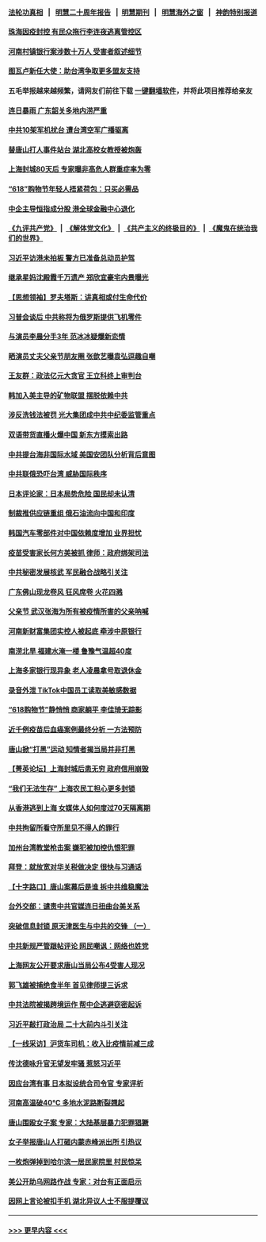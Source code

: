 #### [法轮功真相](https://github.com/gfw-breaker/truth/blob/master/README.md?t=0) &nbsp;&nbsp;|&nbsp;&nbsp; [明慧二十周年报告](https://github.com/gfw-breaker/mh-reports/blob/master/README.md?t=0) &nbsp;&nbsp;|&nbsp;&nbsp;[明慧期刊](https://github.com/gfw-breaker/mh-qikan) &nbsp;&nbsp;|&nbsp;&nbsp; [明慧海外之窗](https://github.com/gfw-breaker/mh-news/blob/master/README.md?t=0) &nbsp;&nbsp;|&nbsp;&nbsp; [神韵特别报道](https://github.com/gfw-breaker/mh-news/blob/master/shenyun.md?t=0)
#### [珠海因疫封控 有民众拖行李连夜逃离管控区](../pages/nsc413/n13763323.md?t=06201751) 
#### [河南村镇银行案涉数十万人 受害者叙述细节](../pages/nsc413/n13763216.md?t=06201751) 
#### [图瓦卢新任大使：助台湾争取更多盟友支持](../pages/nsc413/n13763295.md?t=06201751) 
#### 五毛举报越来越频繁，请网友们前往下载 [一键翻墙软件](https://github.com/gfw-breaker/ssr-accounts)，并将此项目推荐给亲友
#### [连日暴雨 广东韶关多地内涝严重](../pages/nsc413/n13763266.md?t=06201751) 
#### [中共10架军机扰台 遭台湾空军广播驱离](../pages/nsc413/n13763250.md?t=06201751) 
#### [替唐山打人事件站台 湖北高校女教授被炮轰](../pages/nsc413/n13763163.md?t=06201751) 
#### [上海封城80天后 专家曝非高危人群重症率为零](../pages/nsc413/n13763017.md?t=06201751) 
#### [“618”购物节年轻人捂紧荷包：只买必需品](../pages/nsc413/n13763064.md?t=06201751) 
#### [中企主导恒指成分股 港全球金融中心退化](../pages/nsc413/n13763111.md?t=06201751) 
#### [《九评共产党》](https://github.com/begood0513/9ping.md/blob/master/README.md) &nbsp;|&nbsp; [《解体党文化》](../../../../jtdwh.md/blob/master/README.md)  &nbsp;|&nbsp; [《共产主义的终极目的》](../../../../gczydzjmd.md/blob/master/README.md) &nbsp;|&nbsp; [《魔鬼在统治我们的世界》](../../../../mgztzwmdsj.md/blob/master/README.md) 
#### [习近平访港未拍板 警方已准备总动员护驾](../pages/nsc413/n13763095.md?t=06201751) 
#### [继承星妈沈殿霞千万遗产 郑欣宜豪宅内景曝光](../pages/nsc413/n13763032.md?t=06201751) 
#### [【思想领袖】罗夫塔斯：讲真相或付生命代价](../pages/nsc413/n13758965.md?t=06201751) 
#### [习普会谈后 中共称将为俄罗斯提供飞机零件](../pages/nsc413/n13762933.md?t=06201751) 
#### [与演员李晨分手3年 范冰冰疑爆新恋情](../pages/nsc413/n13762999.md?t=06201751) 
#### [晒演员丈夫父亲节朋友圈 张歆艺曝袁弘逗趣自嘲](../pages/nsc413/n13762940.md?t=06201751) 
#### [王友群：政法亿元大贪官 王立科终上审判台](../pages/nsc413/n13762583.md?t=06201751) 
#### [韩加入美主导的矿物联盟 摆脱依赖中共](../pages/nsc413/n13762929.md?t=06201751) 
#### [涉反洗钱法被罚 光大集团成中共中纪委监管重点](../pages/nsc413/n13762920.md?t=06201751) 
#### [双语带货直播火爆中国 新东方摸索出路](../pages/nsc413/n13762917.md?t=06201751) 
#### [中共提台海非国际水域 美国安团队分析背后意图](../pages/nsc413/n13762899.md?t=06201751) 
#### [中共联俄恐吓台湾 威胁国际秩序](../pages/nsc413/n13762908.md?t=06201751) 
#### [日本评论家：日本局势危险 国民却未认清](../pages/nsc413/n13762901.md?t=06201751) 
#### [制裁推供应链重组 俄石油流向中国和印度](../pages/nsc413/n13762897.md?t=06201751) 
#### [韩国汽车零部件对中国依赖度增加 业界担忧](../pages/nsc413/n13762855.md?t=06201751) 
#### [疫苗受害家长何方美被抓 律师：政府绑架司法](../pages/nsc413/n13762792.md?t=06201751) 
#### [中共秘密发展核武 军民融合战略引关注](../pages/nsc413/n13762850.md?t=06201751) 
#### [广东佛山现龙卷风 狂风席卷 火花四溅](../pages/nsc413/n13762791.md?t=06201751) 
#### [父亲节 武汉张海为所有被疫情所害的父亲呐喊](../pages/nsc413/n13762770.md?t=06201751) 
#### [河南新财富集团实控人被起底 牵涉中原银行](../pages/nsc413/n13762741.md?t=06201751) 
#### [南涝北旱  福建水淹一楼 鲁豫气温超40度](../pages/nsc413/n13762711.md?t=06201751) 
#### [上海多家银行现异象 老人凌晨拿号取退休金](../pages/nsc413/n13762643.md?t=06201751) 
#### [录音外泄 TikTok中国员工读取美敏感数据](../pages/nsc413/n13762495.md?t=06201751) 
#### [“618购物节”静悄悄 商家躺平 李佳琦无踪影](../pages/nsc413/n13762549.md?t=06201751) 
#### [近千例疫苗后血癌案例最终分析 一方法预防](../pages/nsc413/n13761796.md?t=06201751) 
#### [唐山掀“打黑”运动 知情者揭当局并非打黑](../pages/nsc413/n13762504.md?t=06201751) 
#### [【菁英论坛】上海封城后患无穷 政府信用崩毁](../pages/nsc413/n13762424.md?t=06201751) 
#### [“我们无法生存” 上海农民工担心更多封锁](../pages/nsc413/n13762021.md?t=06201751) 
#### [从香港逃到上海 女媒体人如何度过70天隔离期](../pages/nsc413/n13762308.md?t=06201751) 
#### [中共拘留所看守所里见不得人的罪行](../pages/nsc413/n13761656.md?t=06201751) 
#### [加州台湾教堂枪击案 嫌犯被加控仇恨犯罪](../pages/nsc413/n13762434.md?t=06201751) 
#### [拜登：就放宽对华关税做决定 很快与习通话](../pages/nsc413/n13762428.md?t=06201751) 
#### [【十字路口】唐山案幕后是谁 拆中共维稳魔法](../pages/nsc413/n13762344.md?t=06201751) 
#### [台外交部：谴责中共官媒连日扭曲台美关系](../pages/nsc413/n13762371.md?t=06201751) 
#### [突破信息封锁 原天津医生与中共的交锋 （一）](../pages/nsc413/n13761113.md?t=06201751) 
#### [中共新规严管跟帖评论 网民嘲讽：网络也姓党](../pages/nsc413/n13762276.md?t=06201751) 
#### [上海网友公开要求唐山当局公布4受害人现况](../pages/nsc413/n13762256.md?t=06201751) 
#### [郭飞雄被捕绝食半年 首见律师提三诉求](../pages/nsc413/n13762168.md?t=06201751) 
#### [中共法院被揭跨境运作 帮中企逃避窃密起诉](../pages/nsc413/n13761140.md?t=06201751) 
#### [习近平敲打政治局 二十大前内斗引关注](../pages/nsc413/n13762226.md?t=06201751) 
#### [【一线采访】沪货车司机：收入比疫情前减三成](../pages/nsc413/n13762305.md?t=06201751) 
#### [传沈德咏升官无望发牢骚 惹怒习近平](../pages/nsc413/n13762177.md?t=06201751) 
#### [因应台湾有事 日本拟设统合司令官 专家评析](../pages/nsc413/n13762232.md?t=06201751) 
#### [河南高温破40℃ 多地水泥路断裂翘起](../pages/nsc413/n13762229.md?t=06201751) 
#### [唐山围殴女子案 专家：大陆基层暴力犯罪猖獗](../pages/nsc413/n13762195.md?t=06201751) 
#### [女子举报唐山人打砸内蒙赤峰派出所 引热议](../pages/nsc413/n13762218.md?t=06201751) 
#### [一枚炮弹掉到哈尔滨一居民家院里 村民惊呆](../pages/nsc413/n13762215.md?t=06201751) 
#### [美公开助乌网路作战 专家：对台有正面启示](../pages/nsc413/n13762198.md?t=06201751) 
#### [因网上言论被扣手机 湖北异议人士不服提覆议](../pages/nsc413/n13762203.md?t=06201751) 

----
#### [ >>> 更早内容 <<< ](../indexes/nsc413-earlier.md)
